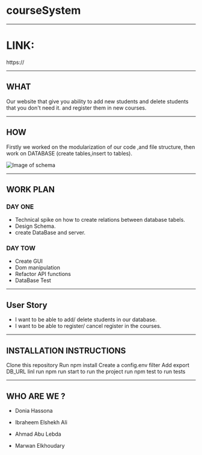 # courseSystem

---
# LINK:
https://

---

## WHAT 
Our website that give you ability to add new students and delete students that you don't need it. and register them in new courses.

---

## HOW

Firstly we worked on the modularization of our code ,and file structure, then work on DATABASE (create tables,insert to tables).

![Image of schema](http://www9.0zz0.com/2018/08/08/14/529052533.png)

---
## WORK PLAN


### DAY ONE

- Technical spike on how to create relations between database tabels.
- Design Schema.
- create DataBase and server.

### DAY TOW

- Create GUI
- Dom manipulation
- Refactor API functions
- DataBase Test

---

## User Story

- I want to be able to add/ delete students in our database.
- I want to be able to register/ cancel register in the courses.

---

## INSTALLATION INSTRUCTIONS

Clone this repository
Run npm install
Create a config.env filter
Add export DB_URL linl
run npm run start to run the project
run npm test to run tests

---

## WHO ARE WE ?

 * Donia Hassona 

 * Ibraheem Elshekh Ali

 * Ahmad Abu Lebda

 * Marwan Elkhoudary